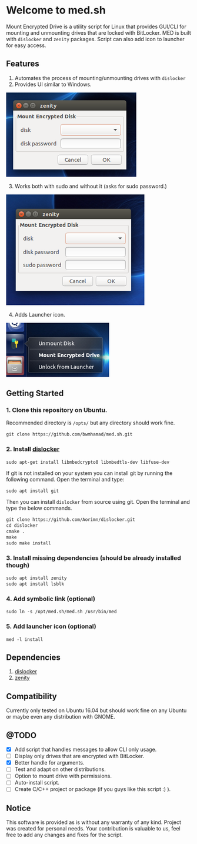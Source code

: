 # Welcome to med.sh
Mount Encrypted Drive is a utility script for Linux that provides GUI/CLI for mounting and unmounting drives that are locked with BitLocker. MED is built with `dislocker` and `zenity` packages. Script can also add icon to launcher for easy access.

## Features
1. Automates the process of mounting/unmounting drives with `dislocker`
2. Provides UI similar to Windows. 

![UI](img/screen1.png) 

3. Works both with sudo and without it (asks for sudo password.)

![no sudo](img/screen2.png) 

4. Adds Launcher icon.

![launcher](img/screen3.jpg)

## Getting Started

### 1. Clone this repository on Ubuntu.
Recommended directory is `/opts/` but any directory should work fine.
```
git clone https://github.com/bwmhamad/med.sh.git
```
### 2. Install [dislocker](https://tuxdiary.com/2015/03/20/dislocker/)
```
sudo apt-get install libmbedcrypto0 libmbedtls-dev libfuse-dev
```
If git is not installed on your system you can install git by running the following command. Open the terminal and type:
```
sudo apt install git
```
Then you can install `dislocker` from source using git. Open the terminal and type the below commands.
```
git clone https://github.com/Aorimn/dislocker.git
cd dislocker
cmake .
make
sudo make install
```
### 3. Install missing dependencies **(should be already installed though)**
 ```
sudo apt install zenity
sudo apt install lsblk
```
### 4. Add symbolic link **(optional)**
```
sudo ln -s /opt/med.sh/med.sh /usr/bin/med
```

### 5. Add launcher icon **(optional)**
```
med -l install
```

## Dependencies
1. [dislocker](https://github.com/Aorimn/dislocker) 
2. [zenity](https://github.com/GNOME/zenity)

## Compatibility
Currently only tested on Ubuntu 16.04 but should work fine on any Ubuntu or maybe even any distribution with GNOME.

## @TODO
- [x] Add script that handles messages to allow CLI only usage.
- [ ] Display only drives that are encrypted with BitLocker.
- [x] Better handle for arguments.
- [ ] Test and adapt on other distributions.
- [ ] Option to mount drive with permissions.
- [ ] Auto-install script.
- [ ] Create C/C++ project or package (if you guys like this script :) ).

## Notice 
This software is provided as is without any warranty of any kind. Project was created for personal needs. Your contribution is valuable to us, feel free to add any changes and fixes for the script. 
